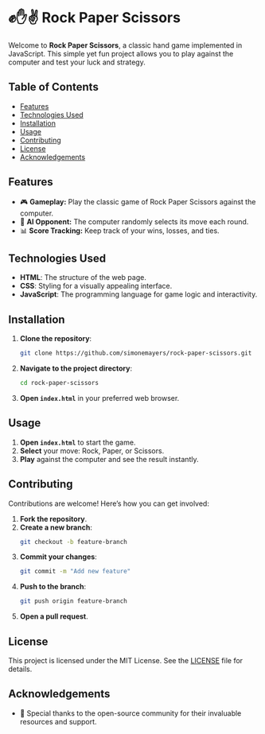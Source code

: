 # ✊✋✌️ Rock Paper Scissors

Welcome to **Rock Paper Scissors**, a classic hand game implemented in JavaScript. This simple yet fun project allows you to play against the computer and test your luck and strategy.

## Table of Contents

- [Features](#features)
- [Technologies Used](#technologies-used)
- [Installation](#installation)
- [Usage](#usage)
- [Contributing](#contributing)
- [License](#license)
- [Acknowledgements](#acknowledgements)

## Features

- 🎮 **Gameplay:** Play the classic game of Rock Paper Scissors against the computer.
- 🤖 **AI Opponent:** The computer randomly selects its move each round.
- 📊 **Score Tracking:** Keep track of your wins, losses, and ties.

## Technologies Used

- **HTML**: The structure of the web page.
- **CSS**: Styling for a visually appealing interface.
- **JavaScript**: The programming language for game logic and interactivity.

## Installation

1. **Clone the repository**:
   ```bash
   git clone https://github.com/simonemayers/rock-paper-scissors.git
   ```
2. **Navigate to the project directory**:
   ```bash
   cd rock-paper-scissors
   ```
3. **Open `index.html`** in your preferred web browser.

## Usage

1. **Open `index.html`** to start the game.
2. **Select** your move: Rock, Paper, or Scissors.
3. **Play** against the computer and see the result instantly.

## Contributing

Contributions are welcome! Here’s how you can get involved:

1. **Fork the repository**.
2. **Create a new branch**:
   ```bash
   git checkout -b feature-branch
   ```
3. **Commit your changes**:
   ```bash
   git commit -m "Add new feature"
   ```
4. **Push to the branch**:
   ```bash
   git push origin feature-branch
   ```
5. **Open a pull request**.

## License

This project is licensed under the MIT License. See the [LICENSE](LICENSE) file for details.

## Acknowledgements

- 🌟 Special thanks to the open-source community for their invaluable resources and support.

